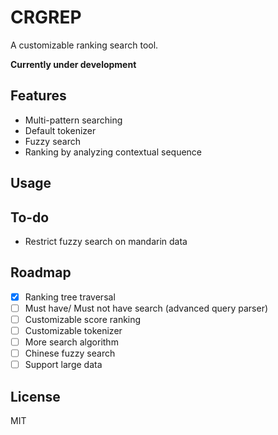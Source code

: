 # CRGREP

A customizable ranking search tool.

**Currently under development**

## Features

- Multi-pattern searching
- Default tokenizer
- Fuzzy search
- Ranking by analyzing contextual sequence

## Usage

## To-do

- Restrict fuzzy search on mandarin data

## Roadmap

- [x] Ranking tree traversal
- [ ] Must have/ Must not have search (advanced query parser)
- [ ] Customizable score ranking
- [ ] Customizable tokenizer
- [ ] More search algorithm
- [ ] Chinese fuzzy search
- [ ] Support large data

## License

MIT
